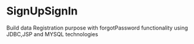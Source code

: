 # SignUpSignIn
Build data Registration purpose with forgotPassword functionality using JDBC,JSP and MYSQL technologies
